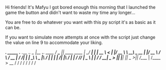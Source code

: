 Hi friends! It's Mafyu I got bored enough this morning that I launched the game the button and didn't want to waste my time any longer...

You are free to do whatever you want with this py script it's as basic as it can be.

If you want to simulate more attempts at once with the script just change the value on line 9 to accommodate your liking.

___.                       _____         .__                     .___        ._.
\_ |__   ___.__.  ____   _/ ____\_______ |__|  ____    ____    __| _/  ______| |
 | __ \ <   |  |_/ __ \  \   __\ \_  __ \|  |_/ __ \  /    \  / __ |  /  ___/| |
 | \_\ \ \___  |\  ___/   |  |    |  | \/|  |\  ___/ |   |  \/ /_/ |  \___ \  \|
 |___  / / ____| \___  >  |__|    |__|   |__| \___  >|___|  /\____ | /____  > __
     \/  \/          \/                           \/      \/      \/      \/  \/
